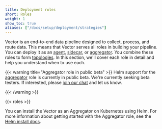 ```yaml
---
title: Deployment roles
short: Roles
weight: 1
show_toc: true
aliases: ["/docs/setup/deployment/strategies"]
---
```


Vector is an end-to-end data pipeline designed to collect, process, and route data. This means that Vector serves all roles in building your pipeline. You can deploy it as an [agent](#agent), [sidecar](#sidecar), or [aggregator](#aggregator). You combine these roles to form [topologies]. In this section, we'll cover each role in detail and help you understand when to use each.

{{< warning title="Aggregator role in public beta" >}}
Helm support for the [aggregator] role is currently in public beta. We're currently seeking beta testers. If interested, please [join our chat][chat] and let us know.

[agent]: /docs/setup/deployment/roles/#agent
[aggregator]: /docs/setup/deployment/roles/#aggregator
[chat]: https://chat.vector.dev
{{< /warning >}}

{{< roles >}}

You can install the Vector as an Aggregator on Kubernetes using Helm. For more information about getting started with the Aggregator role, see the [Helm install docs][helm].

[topologies]: /docs/setup/deployment/topologies
[helm]: /docs/setup/installation/package-managers/helm/
